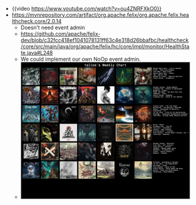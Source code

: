 - {{video https://www.youtube.com/watch?v=ou4ZNRFXkO0}}
- https://mvnrepository.com/artifact/org.apache.felix/org.apache.felix.healthcheck.core/2.0.14
	- Doesn't need event admin
	- https://github.com/apache/felix-dev/blob/c32fcc418ef1041078131ff63c4e318d26bbafbc/healthcheck/core/src/main/java/org/apache/felix/hc/core/impl/monitor/HealthState.java#L248
	- We could implement our own NoOp event admin.
	- ![LastFM-2025-06-30.jpg](../assets/LastFM-2025-06-30_1751272985920_0.jpg)